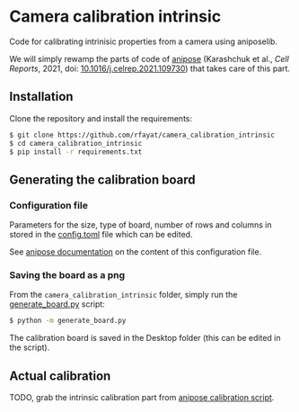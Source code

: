 # Camera calibration intrinsic
Code for calibrating intrinisic properties from a camera using aniposelib.

We will simply rewamp the parts of code of [anipose](https://anipose.readthedocs.io) (Karashchuk et al., *Cell Reports*, 2021, doi: [10.1016/j.celrep.2021.109730](https://doi.org/10.1016/j.celrep.2021.109730)) that takes care of this part.



## Installation

Clone the repository and install the requirements:

```bash
$ git clone https://github.com/rfayat/camera_calibration_intrinsic
$ cd camera_calibration_intrinsic
$ pip install -r requirements.txt
```

## Generating the calibration board

### Configuration file
Parameters for the size, type of board, number of rows and columns in stored in the [config.toml](./config.toml) file which can be edited.

See [anipose documentation](https://anipose.readthedocs.io/en/latest/params.html#parameters-for-calibration) on the content of this configuration file. 

### Saving the board as a png

From the `camera_calibration_intrinsic` folder, simply run the [generate_board.py](./generate_board.py) script:

```bash
$ python -m generate_board.py
```

The calibration board is saved in the Desktop folder (this can be edited in the script).


## Actual calibration
TODO, grab the intrinsic calibration part from [anipose calibration script](https://github.com/lambdaloop/anipose/blob/dbebebba1e438f563f373245c2e546ece118fc65/anipose/calibrate.py).
